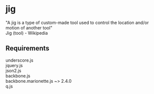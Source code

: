 # jig
"A jig is a type of custom-made tool used to control the location and/or motion of another tool"  
Jig (tool) - Wikipedia

## Requirements
underscore.js  
jquery.js  
json2.js  
backbone.js  
backbone.marionette.js ~> 2.4.0  
q.js  
